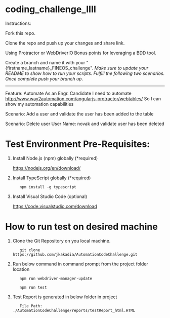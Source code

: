 # coding_challenge_IIII

Instructions:

Fork this repo.

Clone the repo and push up your changes and share link.

Using Protractor or WebDriverIO Bonus points for leveraging a BDD tool.

Create a branch and name it with your "{firstname_lastname}_FINEOS_challenge".
*Make sure to update your README to show how to run your scripts.*
*Fulfill the following two scenarios.*
*Once complete push your branch up.*

---
Feature: Automate
     As an Engr. Candidate
     I need to automate http://www.way2automation.com/angularjs-protractor/webtables/
     So I can show my automation capabilities

Scenario: Add a user and validate the user has been added to the table

Scenario: Delete user User Name: novak and validate user has been deleted

# Test Environment Pre-Requisites:

1. Install Node.js (npm) globally (*required)
    
    https://nodejs.org/en/download/

2. Install TypeScript globally (*required)
     
          npm install -g typescript

3. Install Visual Studio Code (optional)
     
     https://code.visualstudio.com/download

# How to run test on desired machine

1. Clone the Git Repository on you local machine.
     
          git clone https://github.com/jkakadia/AutomationCodeChallenge.git

2. Run below command in command prompt from the project folder location
     
          npm run webdriver-manager-update
     
          npm run test

3. Test Report is generated in below folder in project
     
          File Path: ./AutomationCodeChallenge/reports/testReport_html.HTML

